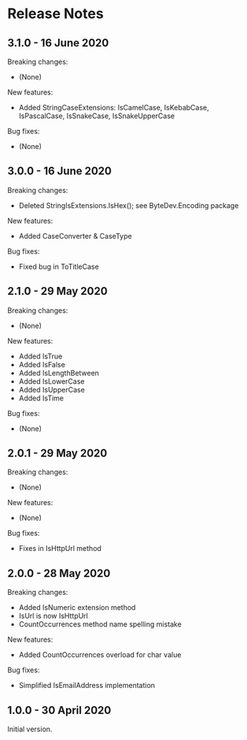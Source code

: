 # Release Notes

## 3.1.0 - 16 June 2020

Breaking changes:
- (None)

New features:
- Added StringCaseExtensions: IsCamelCase, IsKebabCase, IsPascalCase, IsSnakeCase, IsSnakeUpperCase

Bug fixes:
- (None)

## 3.0.0 - 16 June 2020

Breaking changes:
- Deleted StringIsExtensions.IsHex(); see ByteDev.Encoding package

New features:
- Added CaseConverter & CaseType

Bug fixes:
- Fixed bug in ToTitleCase

## 2.1.0 - 29 May 2020

Breaking changes:
- (None)

New features:
- Added IsTrue
- Added IsFalse
- Added IsLengthBetween
- Added IsLowerCase
- Added IsUpperCase
- Added IsTime

Bug fixes:
- (None)

## 2.0.1 - 29 May 2020

Breaking changes:
- (None)

New features:
- (None)

Bug fixes:
- Fixes in IsHttpUrl method

## 2.0.0 - 28 May 2020

Breaking changes:
- Added IsNumeric extension method
- IsUrl is now IsHttpUrl
- CountOccurrences method name spelling mistake

New features:
- Added CountOccurrences overload for char value

Bug fixes:
- Simplified IsEmailAddress implementation

## 1.0.0 - 30 April 2020

Initial version.
